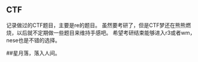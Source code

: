 ## CTF
记录做过的CTF题目，主要是re的题目。
虽然要考研了，但是CTF梦还在熊熊燃烧，以后就不定期做一些题目来维持手感吧。
希望考研结束能够进入r3或者wm，nese也是不错的选择。

##星月落，落入人间。

